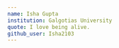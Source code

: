 ```yaml
---
name: Isha Gupta
institution: Galgotias University
quote: I love being alive.
github_user: Isha2103
---
```

